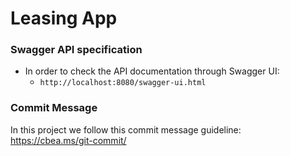 # Leasing App

### Swagger API specification
* In order to check the API documentation through Swagger UI:
    * `http://localhost:8080/swagger-ui.html`

### Commit Message
In this project we follow this commit message guideline: https://cbea.ms/git-commit/